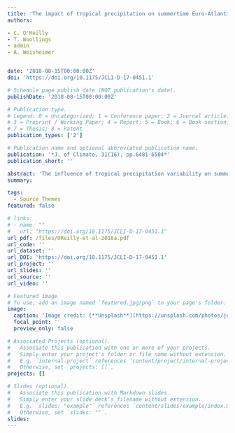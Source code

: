 ```yaml
---
title: 'The impact of tropical precipitation on summertime Euro-Atlantic circulation via a circumglobal wave-train'
authors:

- C. O'Reilly
- T. Woollings
- admin 
- A. Weisheimer


date: '2018-08-15T00:00:00Z'
doi: 'https://doi.org/10.1175/JCLI-D-17-0451.1'

# Schedule page publish date (NOT publication's date).
publishDate: '2018-08-15T00:00:00Z'

# Publication type.
# Legend: 0 = Uncategorized; 1 = Conference paper; 2 = Journal article;
# 3 = Preprint / Working Paper; 4 = Report; 5 = Book; 6 = Book section;
# 7 = Thesis; 8 = Patent
publication_types: ['2']

# Publication name and optional abbreviated publication name.
publication: '*J. of Climate, 31(16), pp.6481-6504*'
publication_short: ''

abstract: 'The influence of tropical precipitation variability on summertime seasonal circulation anomalies in the Euro-Atlantic sector is investigated. The dominant mode of the maximum covariance analysis (MCA) between the Euro-Atlantic circulation and tropical precipitation reveals a cyclonic anomaly over the extratropical North Atlantic, contributing to anomalously wet conditions over western Europe and dry conditions over eastern Europe and Scandinavia (in the positive phase). The related mode of tropical precipitation variability is associated with tropical Pacific SST anomalies and is closely linked to the El Niño–Southern Oscillation (ENSO). The second MCA mode consists of weaker tropical precipitation anomalies but with a stronger extratropical signal that reflects internal atmospheric variability. The teleconnection mechanism is tested in barotropic model simulations, which indicate that the observed link between the dominant mode of tropical precipitation and the Euro-Atlantic circulation anomalies is largely consistent with linear Rossby wave dynamics. The barotropic model response consists of a circumglobal wave train in the extratropics that is primarily forced by divergence anomalies in the eastern tropical Pacific. Both the eastward and westward group propagation of the Rossby waves are found to be important in determining the circulation response over the Euro-Atlantic sector. The mechanism was also analyzed in an operational seasonal forecasting system, ECMWF’s System 4. While System 4 is well able to reproduce and skillfully forecast the tropical precipitation, the extratropical circulation response is absent over the Euro-Atlantic region, which is likely related to biases in the Asian jet stream.'
summary: 

tags:
  - Source Themes
featured: false

# links:
# - name: ""
#   url: "https://doi.org/10.1175/JCLI-D-17-0451.1"
url_pdf: /files/OReilly-et-al-2018a.pdf
url_code: ''
url_dataset: ''
url_DOI: 'https://doi.org/10.1175/JCLI-D-17-0451.1'
url_project: ''
url_slides: ''
url_source: ''
url_video: ''

# Featured image
# To use, add an image named `featured.jpg/png` to your page's folder.
image:
  caption: 'Image credit: [**Unsplash**](https://unsplash.com/photos/jdD8gXaTZsc)'
  focal_point: ''
  preview_only: false

# Associated Projects (optional).
#   Associate this publication with one or more of your projects.
#   Simply enter your project's folder or file name without extension.
#   E.g. `internal-project` references `content/project/internal-project/index.md`.
#   Otherwise, set `projects: []`.
projects: []

# Slides (optional).
#   Associate this publication with Markdown slides.
#   Simply enter your slide deck's filename without extension.
#   E.g. `slides: "example"` references `content/slides/example/index.md`.
#   Otherwise, set `slides: ""`.
slides:
---
```

